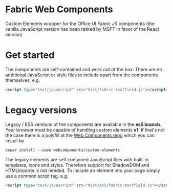 # Fabric Web Components
Custom Elements wrapper for the Office UI Fabric JS components (the vanilla JavaScript version has been retired by MSFT in favor of the React version)

# Get started
The components are self-contained and work out of the box. There are no additional JavaScript or style files to include apart from the components themselves, e.g.

```html
<script type="text/javascript" src="dist/fabric-textfield.js"></script>
```




# Legacy versions
Legacy / ES5 versions of the components are available in the **es5 branch**.
Your browser must be capable of handling custom elements **v1**. If that's not the case there is a polyfill at the [Web Components repo](https://github.com/webcomponents/webcomponentsjs) which you can install by 

```
bower install --save webcomponents/custom-elements
```

The legacy elements are self contained JavaScript files with built-in templates, icons and styles. Therefore support for ShadowDOM and HTMLImports is not needed.
To include an element into your page simply use a common script tag, e.g.

```html
<script type="text/javascript" src="dist/es5/fabric-textfield.js"></script>
```
